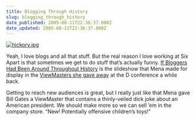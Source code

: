 ```yaml
---
title: Blogging Through History
slug: blogging_through_history
date_published: 2005-08-11T22:36:37.000Z
date_updated: 2005-08-11T22:36:37.000Z
---
```


[![hickory.jpg](/images/hickory.jpg)](http://mena.typepad.com/photos/viewmaster/1.html)

Yeah, I love blogs and all that stuff. But the real reason I love working at Six Apart is that sometimes we get to do stuff that’s actually funny. [If Bloggers Had Been Around Throughout History](http://mena.typepad.com/photos/viewmaster/1.html) is the slideshow that Mena made for display in the [ViewMasters she gave away](http://www.sixapart.com/about/corner/2005/08/a_different_typ.html) at the D conference a while back.

Getting to reach new audiences is great, but I really just like that Mena gave Bill Gates a ViewMaster that contains a thinly-veiled dick joke about an American president. We should make more so we can sell ’em in the company store. “New! Potentially offensive children’s toys!”

